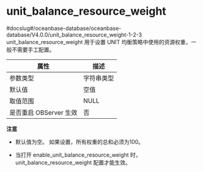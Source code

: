 unit_balance_resource_weight 
=================================================
#docslug#/oceanbase-database/oceanbase-database/V4.0.0/unit_balance_resource_weight-1-2-3
unit_balance_resource_weight 用于设置 UNIT 均衡策略中使用的资源权重，一般不需要手工配置。


|      **属性**      | **描述** |
|------------------|--------|
| 参数类型             | 字符串类型  |
| 默认值              | 空值     |
| 取值范围             | NULL   |
| 是否重启 OBServer 生效 | 否      |


**注意**



* 默认值为空。 如果设置，所有权重的总和必须为100。

  

* 当打开 enable_unit_balance_resource_weight 时， unit_balance_resource_weight 配置才能生效。

  



